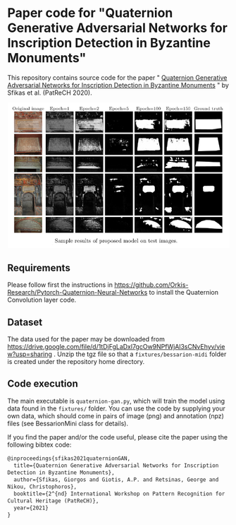 # Paper code for "Quaternion Generative Adversarial Networks for Inscription Detection in Byzantine Monuments"

This repository contains source code for the paper "
[Quaternion Generative Adversarial Networks for Inscription Detection in Byzantine Monuments](http://cs.uoi.gr/~sfikas/icprw-quaternion-gan.pdf)
" by Sfikas et al. (PatReCH 2020).

![QGAN results](figure.png "Sample")

## Requirements

Please follow first the instructions in https://github.com/Orkis-Research/Pytorch-Quaternion-Neural-Networks to install the Quaternion Convolution layer code.

## Dataset

The data used for the paper may be downloaded from https://drive.google.com/file/d/1tDjFgLaDxl7gcOw9NPfWjAl3sCNvEhyv/view?usp=sharing  .
Unzip the tgz file so that a ```fixtures/bessarion-midi``` folder is created under the repository home directory.

## Code execution

The main executable is ```quaternion-gan.py```, which will train the model using data found in the ```fixtures/``` folder.
You can use the code by supplying your own data, which should come in pairs of image (png) and annotation (npz) files (see BessarionMini class for details).

If you find the paper and/or the code useful, please cite the paper using the following bibtex code:

```
@inproceedings{sfikas2021quaternionGAN,
  title={Quaternion Generative Adversarial Networks for Inscription Detection in Byzantine Monuments},
  author={Sfikas, Giorgos and Giotis, A.P. and Retsinas, George and Nikou, Christophoros},
  booktitle={2^{nd} International Workshop on Pattern Recognition for Cultural Heritage (PatReCH)},
  year={2021}
}
```

